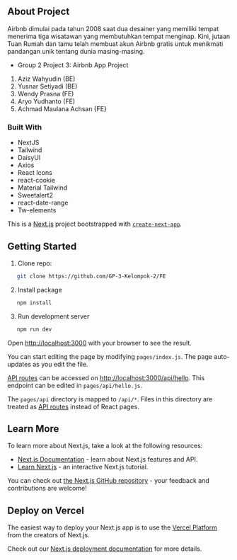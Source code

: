 ## About Project

Airbnb dimulai pada tahun 2008 saat dua desainer yang memiliki tempat menerima tiga wisatawan yang membutuhkan tempat menginap. Kini, jutaan Tuan Rumah dan tamu telah membuat akun Airbnb gratis untuk menikmati pandangan unik tentang dunia masing-masing.

* Group 2 Project 3: Airbnb App Project

1. Aziz Wahyudin (BE) 
2. Yusnar Setiyadi (BE) 
3. Wendy Prasna (FE) 
4. Aryo Yudhanto (FE) 
5. Achmad Maulana Achsan {FE} 

### Built With

* NextJS
* Tailwind
* DaisyUI
* Axios
* React Icons
* react-cookie
* Material Tailwind
* Sweetalert2
* react-date-range
* Tw-elements

This is a [Next.js](https://nextjs.org/) project bootstrapped with [`create-next-app`](https://github.com/vercel/next.js/tree/canary/packages/create-next-app).

## Getting Started

1. Clone repo:
```sh
   git clone https://github.com/GP-3-Kelompok-2/FE
   ```
2. Install package
```sh
   npm install
   ```
3. Run development server
```sh
   npm run dev
   ```

Open [http://localhost:3000](http://localhost:3000) with your browser to see the result.

You can start editing the page by modifying `pages/index.js`. The page auto-updates as you edit the file.

[API routes](https://nextjs.org/docs/api-routes/introduction) can be accessed on [http://localhost:3000/api/hello](http://localhost:3000/api/hello). This endpoint can be edited in `pages/api/hello.js`.

The `pages/api` directory is mapped to `/api/*`. Files in this directory are treated as [API routes](https://nextjs.org/docs/api-routes/introduction) instead of React pages.

## Learn More

To learn more about Next.js, take a look at the following resources:

- [Next.js Documentation](https://nextjs.org/docs) - learn about Next.js features and API.
- [Learn Next.js](https://nextjs.org/learn) - an interactive Next.js tutorial.

You can check out [the Next.js GitHub repository](https://github.com/vercel/next.js/) - your feedback and contributions are welcome!

## Deploy on Vercel

The easiest way to deploy your Next.js app is to use the [Vercel Platform](https://vercel.com/new?utm_medium=default-template&filter=next.js&utm_source=create-next-app&utm_campaign=create-next-app-readme) from the creators of Next.js.

Check out our [Next.js deployment documentation](https://nextjs.org/docs/deployment) for more details.
